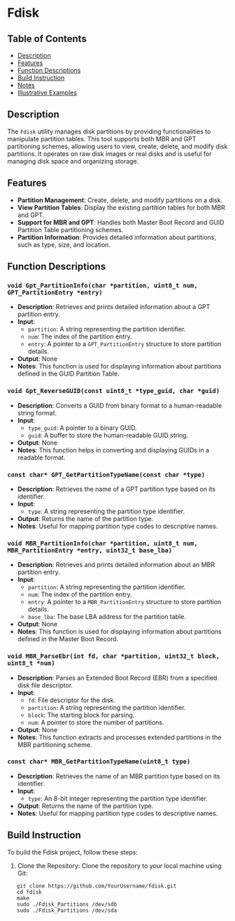 # Fdisk

## Table of Contents
- [Description](#description)
- [Features](#features)
- [Function Descriptions](#function-descriptions)
- [Build Instruction](#build-instruction)
- [Notes](#notes)
- [Illustrative Examples](#illustrative-examples)

## Description

The `Fdisk` utility manages disk partitions by providing functionalities to manipulate partition tables. This tool supports both MBR and GPT partitioning schemes, allowing users to view, create, delete, and modify disk partitions. It operates on raw disk images or real disks and is useful for managing disk space and organizing storage.

## Features

- **Partition Management**: Create, delete, and modify partitions on a disk.
- **View Partition Tables**: Display the existing partition tables for both MBR and GPT.
- **Support for MBR and GPT**: Handles both Master Boot Record and GUID Partition Table partitioning schemes.
- **Partition Information**: Provides detailed information about partitions, such as type, size, and location.

## Function Descriptions

### `void Gpt_PartitionInfo(char *partition, uint8_t num, GPT_PartitionEntry *entry)`

- **Description**: Retrieves and prints detailed information about a GPT partition entry.
- **Input**: 
  - `partition`: A string representing the partition identifier.
  - `num`: The index of the partition entry.
  - `entry`: A pointer to a `GPT_PartitionEntry` structure to store partition details.
- **Output**: None
- **Notes**: This function is used for displaying information about partitions defined in the GUID Partition Table.

### `void Gpt_ReverseGUID(const uint8_t *type_guid, char *guid)`

- **Description**: Converts a GUID from binary format to a human-readable string format.
- **Input**: 
  - `type_guid`: A pointer to a binary GUID.
  - `guid`: A buffer to store the human-readable GUID string.
- **Output**: None
- **Notes**: This function helps in converting and displaying GUIDs in a readable format.

### `const char* GPT_GetPartitionTypeName(const char *type)`

- **Description**: Retrieves the name of a GPT partition type based on its identifier.
- **Input**: 
  - `type`: A string representing the partition type identifier.
- **Output**: Returns the name of the partition type.
- **Notes**: Useful for mapping partition type codes to descriptive names.

### `void MBR_PartitionInfo(char *partition, uint8_t num, MBR_PartitionEntry *entry, uint32_t base_lba)`

- **Description**: Retrieves and prints detailed information about an MBR partition entry.
- **Input**: 
  - `partition`: A string representing the partition identifier.
  - `num`: The index of the partition entry.
  - `entry`: A pointer to a `MBR_PartitionEntry` structure to store partition details.
  - `base_lba`: The base LBA address for the partition table.
- **Output**: None
- **Notes**: This function is used for displaying information about partitions defined in the Master Boot Record.

### `void MBR_ParseEbr(int fd, char *partition, uint32_t block, uint8_t *num)`

- **Description**: Parses an Extended Boot Record (EBR) from a specified disk file descriptor.
- **Input**: 
  - `fd`: File descriptor for the disk.
  - `partition`: A string representing the partition identifier.
  - `block`: The starting block for parsing.
  - `num`: A pointer to store the number of partitions.
- **Output**: None
- **Notes**: This function extracts and processes extended partitions in the MBR partitioning scheme.

### `const char* MBR_GetPartitionTypeName(uint8_t type)`

- **Description**: Retrieves the name of an MBR partition type based on its identifier.
- **Input**: 
  - `type`: An 8-bit integer representing the partition type identifier.
- **Output**: Returns the name of the partition type.
- **Notes**: Useful for mapping partition type codes to descriptive names.

## Build Instruction

To build the Fdisk project, follow these steps:

1. Clone the Repository:
   Clone the repository to your local machine using Git:
```
   git clone https://github.com/YourUsername/fdisk.git
   cd fdisk
   make
   sudo ./Fdisk_Partitions /dev/sdb
   sudo ./Fdisk_Partitions /dev/sda
```